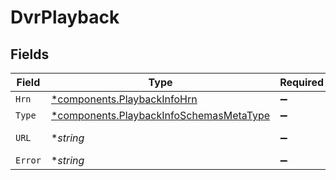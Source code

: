 # DvrPlayback


## Fields

| Field                                                                                             | Type                                                                                              | Required                                                                                          | Description                                                                                       | Example                                                                                           |
| ------------------------------------------------------------------------------------------------- | ------------------------------------------------------------------------------------------------- | ------------------------------------------------------------------------------------------------- | ------------------------------------------------------------------------------------------------- | ------------------------------------------------------------------------------------------------- |
| `Hrn`                                                                                             | [*components.PlaybackInfoHrn](../../models/components/playbackinfohrn.md)                         | :heavy_minus_sign:                                                                                | N/A                                                                                               | MP4                                                                                               |
| `Type`                                                                                            | [*components.PlaybackInfoSchemasMetaType](../../models/components/playbackinfoschemasmetatype.md) | :heavy_minus_sign:                                                                                | N/A                                                                                               | html5/video/mp4                                                                                   |
| `URL`                                                                                             | **string*                                                                                         | :heavy_minus_sign:                                                                                | N/A                                                                                               | https://asset-cdn.lp-playback.monster/hls/1bde4o2i6xycudoy/static360p0.mp4                        |
| `Error`                                                                                           | **string*                                                                                         | :heavy_minus_sign:                                                                                | N/A                                                                                               |                                                                                                   |